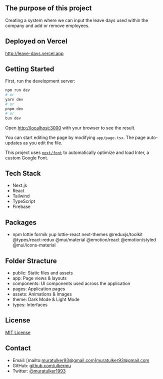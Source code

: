 ## The purpose of this project

Creating a system where we can input the leave days used within the company and add or remove employees.

## Deployed on Vercel

http://leave-days.vercel.app

## Getting Started

First, run the development server:

```bash
npm run dev
# or
yarn dev
# or
pnpm dev
# or
bun dev
```

Open [http://localhost:3000](http://localhost:3000) with your browser to see the result.

You can start editing the page by modifying `app/page.tsx`. The page auto-updates as you edit the file.

This project uses [`next/font`](https://nextjs.org/docs/basic-features/font-optimization) to automatically optimize and load Inter, a custom Google Font.

## Tech Stack

- Next.js
- React
- Tailwind
- TypeScript
- Firebase

## Packages

- npm lottie formik yup lottie-react next-themes @reduxjs/toolkit @types/react-redux @mui/material @emotion/react @emotion/styled @mui/icons-material

## Folder Stracture

- public: Static files and assets
- app: Page views & layouts
- components: UI components used across the application
- pages: Application pages
- assets: Animations & Images
- theme: Dark Mode & Light Mode
- types: Interfaces

## License

[MIT License](LICENSE)

## Contact

- Email: [mailto:muratulker93@gmail.com]muratulker93@gmail.com
- GitHub: [github.com/ulkermu](https://github.com/ulkermu)
- Twitter: [@muratulker1993](https://twitter.com/muratulker1993)
